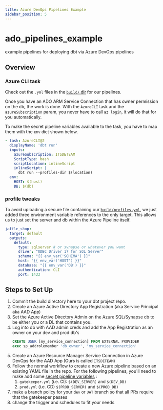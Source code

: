 ```yaml
---
title: Azure DevOps Pipelines Example
sidebar_position: 5
---
```


# ado_pipelines_example
example pipelines for deploying dbt via Azure DevOps pipelines

## Overview

### Azure CLI  task
Check out the `.yml` files in the [`build/` dir](https://github.com/dbt-msft/ado_pipelines_example/tree/main/build) for our pipelines.

Once you have an ADO ARM Service Connection that has owner permission on the db, the work is done. With the `AzureCLI` task and the `azureSubscription` param, you never have to call `az login`, it will do that for you automatically.

To make the secret pipeline variables available to the task, you have to map them with the `env` dict shown below.

```yaml
- task: AzureCLI@2
  displayName: 'dbt run'
  inputs:
    azureSubscription: ITSDETEAM
    ScriptType: bash
    scriptLocation: inlineScript
    inlineScript: |
      dbt run --profiles-dir $(location)
  env:
    HOST: $(host)
    DB: $(db)
```

### profile tweaks

To avoid uploading a secure file containing our [`build/profiles.yml`](https://github.com/dbt-msft/ado_pipelines_example/blob/main/packages.yml), we just added three environment variable references to the only target. This allows us to just set the server and db within the Azure Pipeline itself.


```yaml
jaffle_shop:
  target: default
  outputs:
    default:
      type: sqlserver # or synapse or whatever you want
      driver: "ODBC Driver 17 for SQL Server"
      schema: "{{ env_var('SCHEMA') }}"
      host: "{{ env_var('HOST') }}"
      database: "{{ env_var('DB') }}"
      authentication: CLI
      port: 1433
```

## Steps to Set Up

1. Commit the build directory here to your dbt project repo.
1. Create an Azure Active Directory App Registration (aka Service Principal aka AAD App)
2. Set the Azure Active Directory Admin on the Azure SQL/Synapse db to be either you or a DL that contains you.
3. Log into db with AAD admin creds and add the App Registration as an owner on your dev and prod db's
    ```sql
    CREATE USER [my_service_connection] FROM EXTERNAL PROVIDER
    exec sp_addrolemember 'db_owner', 'my_service_connection'
    ```
4. Create an Azure Resource Manager Service Connection in Azure DevOps for the AAD App (Ours is called `ITSDETEAM`)
5. Follow the normal workflow to create a new Azure pipeline based on an existing YAML file in the repo. For the following pipelines, you'll need to make add some [secret pipeline variables](https://i.stack.imgur.com/3WBDC.png) :
   1. `gatekeeper.yml` (i.e. CI): `$(DEV_SERVER)` and `$(DEV_DB)`
   2. `prod.yml` (i.e. CD) `$(PROD_SERVER)` and `$(PROD_DB)`
6. make a branch policy for your `dev` or `UAT` branch so that all PRs require that the gatekeeper passes
7. change the trigger and schedules to fit your needs.
